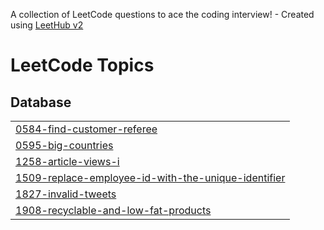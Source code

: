 A collection of LeetCode questions to ace the coding interview! - Created using [LeetHub v2](https://github.com/arunbhardwaj/LeetHub-2.0)
<!---LeetCode Topics Start-->
# LeetCode Topics
## Database
|  |
| ------- |
| [0584-find-customer-referee](https://github.com/gopiraj24/sql-50-leetcode/tree/master/0584-find-customer-referee) |
| [0595-big-countries](https://github.com/gopiraj24/sql-50-leetcode/tree/master/0595-big-countries) |
| [1258-article-views-i](https://github.com/gopiraj24/sql-50-leetcode/tree/master/1258-article-views-i) |
| [1509-replace-employee-id-with-the-unique-identifier](https://github.com/gopiraj24/sql-50-leetcode/tree/master/1509-replace-employee-id-with-the-unique-identifier) |
| [1827-invalid-tweets](https://github.com/gopiraj24/sql-50-leetcode/tree/master/1827-invalid-tweets) |
| [1908-recyclable-and-low-fat-products](https://github.com/gopiraj24/sql-50-leetcode/tree/master/1908-recyclable-and-low-fat-products) |
<!---LeetCode Topics End-->